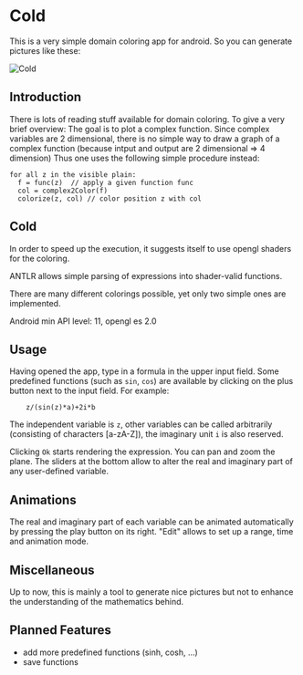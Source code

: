 Cold
====
This is a very simple domain coloring app for android.
So you can generate pictures like these:

![Cold](http://i.imgur.com/nEeOHXS.jpg)


Introduction
------------
There is lots of reading stuff available for domain coloring. To give a very brief overview:
The goal is to plot a complex function. Since complex variables are 2 dimensional, there is no
simple way to draw a graph of a complex function (because intput and output are 2 dimensional => 4 dimension)
Thus one uses the following simple procedure instead:

    for all z in the visible plain:
      f = func(z)  // apply a given function func
      col = complex2Color(f)
      colorize(z, col) // color position z with col
    
Cold
----
In order to speed up the execution, it suggests itself to use opengl shaders for the coloring.

ANTLR allows simple parsing of expressions into shader-valid functions.

There are many different colorings possible, yet only two simple ones are implemented.

Android min API level: 11, opengl es 2.0

Usage
-----
Having opened the app, type in a formula in the upper input field. Some predefined functions (such as `sin`, `cos`) are available by clicking on the plus button next to the input field. For example:

        z/(sin(z)*a)+2i*b
        
The independent variable is `z`, other variables can be called arbitrarily (consisting of characters [a-zA-Z]), the imaginary unit `i` is also reserved. 

Clicking `Ok` starts rendering the expression. You can pan and zoom the plane. The sliders at the bottom allow to alter the real and imaginary part of any user-defined variable.

Animations
----------
The real and imaginary part of each variable can be animated automatically by pressing the play button on its right. "Edit" allows to set up a range, time and animation mode. 


Miscellaneous
-------------
Up to now, this is mainly a tool to generate nice pictures but not to enhance the understanding of the mathematics behind.

Planned Features
----------------
* add more predefined functions (sinh, cosh, ...)
* save functions
